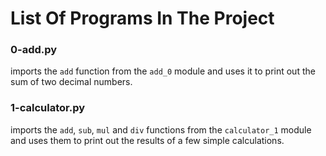 # List Of Programs In The Project

### 0-add.py
imports the `add` function from the `add_0` module and uses it to print out the sum of two decimal numbers.

### 1-calculator.py
imports the `add`, `sub`, `mul` and `div` functions from the `calculator_1` module and uses them to print out the results of a few simple calculations.  
